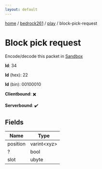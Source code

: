 ```yaml
---
layout: default
---
```


[home](/)  /  [bedrock261](/protocol/bedrock261)  /  [play](/protocol/bedrock261/play)  /  block-pick-request

# Block pick request

Encode/decode this packet in [Sandbox](../../../sandbox/bedrock261#Play.BlockPickRequest)

**Id**: 34

**Id** (hex): 22

**Id** (bin): 00100010

**Clientbound**: ✖️

**Serverbound**: ✔️

## Fields

Name | Type
---|---
position | varint&lt;xyz&gt;
? | bool
slot | ubyte
